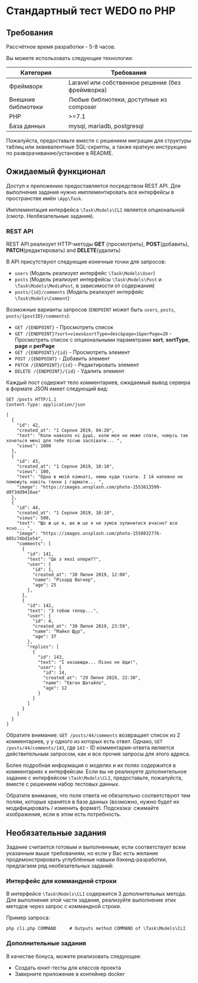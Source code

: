 # Стандартный тест WEDO по PHP

## Требования

Рассчётное время разработки - 5-8 часов.

Вы можете использовать следующие технологии:

| Категория          | Требования                                              |
|--------------------|---------------------------------------------------------|
| Фреймворк          | Laravel или собственное решение (без фреймворка)        |
| Внешние библиотеки | Любые библиотеки, доступные из composer                 |
| PHP                | >=7.1                                                   |
| База данных        | mysql, mariadb, postgresql                              |

Пожалуйста, предоставьте вместе с решением миграции для структуры таблиц или эквивалентные SQL-скрипты, а также краткую инструкцию по разворачиванию/установке в README.


## Ожидаемый функционал

Доступ к приложению предоставляется посредством REST API. 
Для выполнения задания нужно имплементировать все интерфейсы в пространстве имён `\App\Task`.

Имплементация интерфейса `\Task\Models\CLI` является опциональной (смотр. Необязательные задания).

### REST API

REST API реализует HTTP-методы **GET** (просмотреть), **POST**(добавить), **PATCH**(редактировать) and **DELETE**(удалить)

В API присутствуют следующие конечные точки для запросов:
- `users` (Модель реализует интерфейс `\Task\Models\User`)
- `posts` (Модель реализует интерфейсы `\Task\Models\Post` и `\Task\Models\MediaPost`, в зависимости от содержания)
- `posts/{id}/comments` (Модель реализует интерфейс `\Task\Models\Comment`)

Возможные варианты запросов (`ENDPOINT` может быть `users`, `posts`, `posts/{postID}/comments`):
- `GET /{ENDPOINT}` - Просмотреть список
- `GET /{ENDPOINT}?sort=views&sortType=desc&page=1&perPage=20` - Просмотреть список с опциональными параметрами **sort**, **sortType**, **page** и **perPage**
- `GET /{ENDPOINT}/{id}` - Просмотреть элемент
- `POST /{ENDPOINT}` - Добавить элемент
- `PATCH /{ENDPOINT}/{id}` - Редактировать элемент
- `DELETE /{ENDPOINT}/{id}` - Удалить элемент

Каждый пост содержит тело комментариев, ожидаемый вывод сервера в формате JSON имеет следующий вид:

```http
GET /posts HTTP/1.1
Content-Type: application/json

[
  {
    "id": 42,
    "created_at": "1 Серпня 2019, 04:20",
    "text": "Коли навколо ні душі, коли моя не може спати, чомусь так хочеться мені для тебе пісню заспівати... ",
    "views": 1000
  },
  {
    "id": 43,
    "created_at": "1 Серпня 2019, 10:10",
    "views": 100,
    "text": "Одна в моїй кімнаті, нема куди тікати. І їй напевно не поможуть навіть танки і гармати... ",
    "image": "https://images.unsplash.com/photo-1553613599-d0f3dd9416ae"
  },
  {
    "id": 44,
    "created_at": "1 Серпня 2019, 10:10",
    "views": 500,
    "text": "Що ж це я, шо ж це я не зумів зупинитися вчасно? все ясно... ",
    "image": "https://images.unsplash.com/photo-1558032776-805c74bd1e54",
    "comments": [
      {
        "id": 141,
        "text": "Це з якої опери??",
        "user": {
          "id": 1,
          "created_at": "30 Липня 2019, 12:00",
          "name": "Ріхард Вагнер",
          "age": 25 
        },
      },
      {
        "id": 142,
        "text": "З тобою тепер...",
        "user": {
          "id": 4,
          "created_at": "30 Липня 2019, 23:59",
          "name": "Майкл Щур",
          "age": 37 
        },
        "replies": [
          {
            "id": 143,
            "text": "І назавжди... Пізно не йди!",
            "user": {
              "id": 14,
              "created_at": "29 Липня 2019, 22:30",
              "name": "Євген Шатайло",
              "age": 12 
            }
          }
        ]
      }
    ]
  }
]
```

Обратите внимание: `GET /posts/44/comments` возвращает список из 2 комментариев, у у одного из которых есть ответ.
Однако, `GET /posts/44/comments/143`, где `143` - ID комментария-ответа является действительным запросом, как и все прочие запросы для этого адреса.

Более подробная информация о моделях и их полях содержится в комментариях к интерфейсам.
Если вы не реализуете дополнительное задание с интерфейсом `\Task\Models\CLI`, предоставьте, пожалуйста, вместе с решением набор тестовых данных.

Обратите внимание, что поля ответа не обязательно соответствуют тем полям, которые хранятся в базе данных (возможно, нужно будет их модифицировать / изменить формат).
Подсказка: сжимайте изображения, если в этом есть потребность.



## Необязательные задания

Задание считается готовым и выполненным, если соответствует всем указанным выше требованиям, но если у Вас есть желание продемонстрировать углублённые навыки бэкенд-разработки, предлагаем ряд необязательных заданий:

### Интерфейс для коммандной строки

В интерфейсе `\Task\Models\CLI` содержится 3 дополнительных метода. 
Для выполнения этой части задания, реализуйте выполнение этих методов через запрос с коммандной строки.

Пример запроса:

```
php cli.php COMMAND     # Outputs method COMMAND of \Task\Models\CLI
```

### Дополнительные задания

В качестве бонуса, можете реализовать следующее:
- Создать юнит-тесты для классов проекта
- Заверните приложение в контейнер docker
